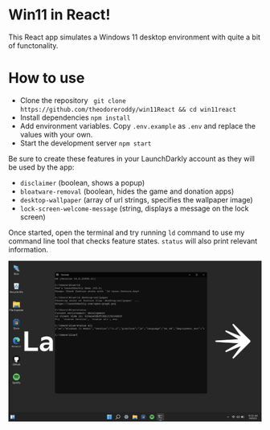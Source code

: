 # Win11 in React!

This React app simulates a Windows 11 desktop environment with quite a bit of functonality.

# How to use
- Clone the repository ``` git clone https://github.com/theodoreroddy/win11React && cd win11react```
- Install dependencies ``` npm install ```
- Add environment variables. Copy `.env.example` as `.env` and replace the values with your own.
- Start the development server ``` npm start ```

Be sure to create these features in your LaunchDarkly account as they will be used by the app:
- `disclaimer` (boolean, shows a popup)
- `bloatware-removal` (boolean, hides the game and donation apps)
- `desktop-wallpaper` (array of url strings, specifies the wallpaper image)
- `lock-screen-welcome-message` (string, displays a message on the lock screen)

Once started, open the terminal and try running `ld` command to use my command line tool that checks feature states. `status` will also print relevant information.

![screenshot](https://raw.githubusercontent.com/theodoreroddy/win11React/master/public/img/terminal.png "Screenshot")
